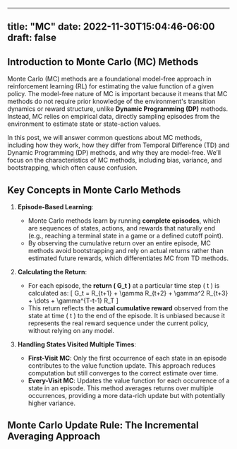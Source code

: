 
---
title: "MC"
date: 2022-11-30T15:04:46-06:00
draft: false
---

## Introduction to Monte Carlo (MC) Methods
Monte Carlo (MC) methods are a foundational model-free approach in reinforcement learning (RL) for estimating the value function of a given policy. The model-free nature of MC is important because it means that MC methods do not require prior knowledge of the environment's transition dynamics or reward structure, unlike **Dynamic Programming (DP)** methods. Instead, MC relies on empirical data, directly sampling episodes from the environment to estimate state or state-action values.

In this post, we will answer common questions about MC methods, including how they work, how they differ from Temporal Difference (TD) and Dynamic Programming (DP) methods, and why they are model-free. We’ll focus on the characteristics of MC methods, including bias, variance, and bootstrapping, which often cause confusion.

## Key Concepts in Monte Carlo Methods

1. **Episode-Based Learning**:
   - Monte Carlo methods learn by running **complete episodes**, which are sequences of states, actions, and rewards that naturally end (e.g., reaching a terminal state in a game or a defined cutoff point).
   - By observing the cumulative return over an entire episode, MC methods avoid bootstrapping and rely on actual returns rather than estimated future rewards, which differentiates MC from TD methods.

2. **Calculating the Return**:
   - For each episode, the **return \( G_t \)** at a particular time step \( t \) is calculated as:
     \[
     G_t = R_{t+1} + \gamma R_{t+2} + \gamma^2 R_{t+3} + \dots + \gamma^{T-t-1} R_T
     \]
   - This return reflects the **actual cumulative reward** observed from the state at time \( t \) to the end of the episode. It is unbiased because it represents the real reward sequence under the current policy, without relying on any model.

3. **Handling States Visited Multiple Times**:
   - **First-Visit MC**: Only the first occurrence of each state in an episode contributes to the value function update. This approach reduces computation but still converges to the correct estimate over time.
   - **Every-Visit MC**: Updates the value function for each occurrence of a state in an episode. This method averages returns over multiple occurrences, providing a more data-rich update but with potentially higher variance.

## Monte Carlo Update Rule: The Incremental Averaging Approach
